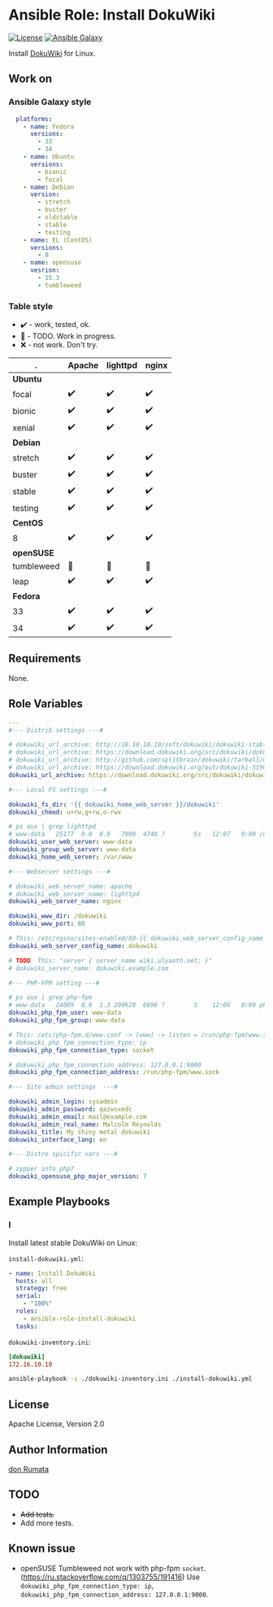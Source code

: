 # Ansible Role: Install DokuWiki

[![License][license-image]][license-url] [![Ansible Galaxy][ansible-galaxy-image]][ansible-galaxy-url]

Install [DokuWiki](https://www.dokuwiki.org/) for Linux.

## Work on

### Ansible Galaxy style

```yaml
  platforms:
    - name: Fedora
      versions:
        - 33
        - 34
    - name: Ubuntu
      versions:
        - bionic
        - focal
    - name: Debian
      version:
        - stretch
        - buster
        - oldstable
        - stable
        - testing
    - name: EL (CentOS)
      versions:
        - 8
    - name: opensuse
      vesrion:
        - 15.3
        - tumbleweed
```

### Table style

- :heavy_check_mark: - work, tested, ok.
- :construction: - TODO. Work in progress.
- :x: - not work. Don't try.

|.           |Apache            |lighttpd          |nginx             |
|------------|------------------|------------------|------------------|
|**Ubuntu**  |                  |                  |                  |
|focal       |:heavy_check_mark:|:heavy_check_mark:|:heavy_check_mark:|
|bionic      |:heavy_check_mark:|:heavy_check_mark:|:heavy_check_mark:|
|xenial      |:heavy_check_mark:|:heavy_check_mark:|:heavy_check_mark:|
|**Debian**  |                  |                  |                  |
|stretch     |:heavy_check_mark:|:heavy_check_mark:|:heavy_check_mark:|
|buster      |:heavy_check_mark:|:heavy_check_mark:|:heavy_check_mark:|
|stable      |:heavy_check_mark:|:heavy_check_mark:|:heavy_check_mark:|
|testing     |:heavy_check_mark:|:heavy_check_mark:|:heavy_check_mark:|
|**CentOS**  |                  |                  |                  |
|8           |:heavy_check_mark:|:heavy_check_mark:|:heavy_check_mark:|
|**openSUSE**|                  |                  |                  |
|tumbleweed  |:construction:    |:construction:    |:construction:    |
|leap        |:heavy_check_mark:|:heavy_check_mark:|:heavy_check_mark:|
|**Fedora**  |                  |                  |                  |
|33          |:heavy_check_mark:|:heavy_check_mark:|:heavy_check_mark:|
|34          |:heavy_check_mark:|:heavy_check_mark:|:heavy_check_mark:|

## Requirements

None.

## Role Variables

```yaml
---
#--- Distrib settings ---#

# dokuwiki_url_archive: http://10.10.10.10/soft/dokuwiki/dokuwiki-stable.tgz
# dokuwiki_url_archive: https://download.dokuwiki.org/src/dokuwiki/dokuwiki-oldstable.tgz
# dokuwiki_url_archive: http://github.com/splitbrain/dokuwiki/tarball/master
# dokuwiki_url_archive: https://download.dokuwiki.org/out/dokuwiki-51907416a10f9ac6818c982ae15d7b2a.tgz
dokuwiki_url_archive: https://download.dokuwiki.org/src/dokuwiki/dokuwiki-stable.tgz

#--- Local FS settings ---#

dokuwiki_fs_dir: '{{ dokuwiki_home_web_server }}/dokuwiki'
dokuwiki_chmod: u+rw,g+rw,o-rwx

# ps aux | grep lighttpd
# www-data   25177  0.0  0.9   7908  4748 ?        Ss   12:07   0:00 /usr/sbin/lighttpd -D -f /etc/lighttpd/lighttpd.conf
dokuwiki_user_web_server: www-data
dokuwiki_group_web_server: www-data
dokuwiki_home_web_server: /var/www

#--- Webserver settings ---#

# dokuwiki_web_server_name: apache
# dokuwiki_web_server_name: lighttpd
dokuwiki_web_server_name: nginx

dokuwiki_www_dir: /dokuwiki
dokuwiki_www_port: 80

# This: /etc/nginx/sites-enabled/80-{{ dokuwiki_web_server_config_name }}.conf
dokuwiki_web_server_config_name: dokuwiki

# TODO. This: "server { server_name wiki.ulyaoth.net; }"
# dokuwiki_server_name: dokuwiki.example.com

#--- PHP-FPM setting ---#

# ps aux | grep php-fpm
# www-data   24009  0.0  1.3 209628  6696 ?        S    12:06   0:00 php-fpm: pool www
dokuwiki_php_fpm_user: www-data
dokuwiki_php_fpm_group: www-data

# This: /etc/php-fpm.d/www.conf -> [www] -> listen = /run/php-fpm/www.sock
# dokuwiki_php_fpm_connection_type: ip
dokuwiki_php_fpm_connection_type: socket

# dokuwiki_php_fpm_connection_address: 127.0.0.1:9000
dokuwiki_php_fpm_connection_address: /run/php-fpm/www.sock

#--- Site admin settings  ---#

dokuwiki_admin_login: sysadmin
dokuwiki_admin_password: qazwsxedc
dokuwiki_admin_email: mail@example.com
dokuwiki_admin_real_name: Malcolm Reynolds
dokuwiki_title: My shiny metal dokuwiki
dokuwiki_interface_lang: en

#--- Distro spicific vars ---#

# zypper info php7
dokuwiki_opensuse_php_major_version: 7
```

## Example Playbooks

### I

Install latest stable DokuWiki on Linux:

`install-dokuwiki.yml`:

```yaml
- name: Install DokuWiki
  hosts: all
  strategy: free
  serial:
    - "100%"
  roles:
    - ansible-role-install-dokuwiki
  tasks:
```

`dokuwiki-inventory.ini`:

```ini
[dokuwiki]
172.16.10.10
```

```bash
ansible-playbook -i ./dokuwiki-inventory.ini ./install-dokuwiki.yml
```

## License

Apache License, Version 2.0

## Author Information

[don Rumata](https://github.com/don-rumata)

## TODO

- ~~Add tests.~~
- Add more tests.

## Known issue

- openSUSE Tumbleweed not work with php-fpm `socket`. (https://ru.stackoverflow.com/q/1303755/191416) Use `dokuwiki_php_fpm_connection_type: ip`, `dokuwiki_php_fpm_connection_address: 127.0.0.1:9000`.

[license-image]: https://img.shields.io/github/license/don-rumata/ansible-role-install-dokuwiki.svg
[license-url]: https://opensource.org/licenses/Apache-2.0

[ansible-galaxy-image]: https://img.shields.io/badge/ansible_galaxy-don__rumata.ansible__role__install__dokuwiki-blue.svg
[ansible-galaxy-url]: https://galaxy.ansible.com/don_rumata/ansible_role_install_dokuwiki
